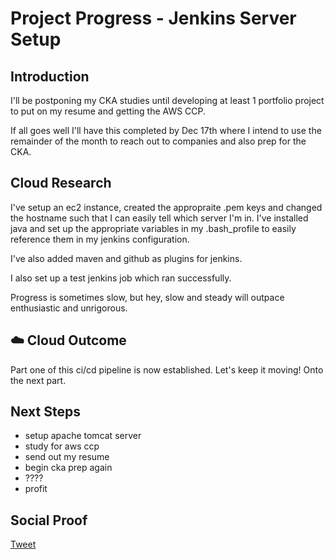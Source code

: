 
# Project Progress - Jenkins Server Setup

## Introduction

I'll be postponing my CKA studies until developing at least 1 portfolio project to put on my resume and getting the AWS CCP. 

If all goes well I'll have this completed by Dec 17th where I intend to use the remainder of the month to reach out to companies and also prep for the CKA.

## Cloud Research

I've setup an ec2 instance, created the appropraite .pem keys and changed the hostname such that I can easily tell which server I'm in. I've installed java and set up the appropriate variables in my .bash_profile to easily reference them in my jenkins configuration.

I've also added maven and github as plugins for jenkins.

I also set up a test jenkins job which ran successfully. 

Progress is sometimes slow, but hey, slow and steady will outpace enthusiastic and unrigorous. 

## ☁️ Cloud Outcome

Part one of this ci/cd pipeline is now established. Let's keep it moving! Onto the next part.

## Next Steps

- setup apache tomcat server
- study for aws ccp
- send out my resume
- begin cka prep again
- ????
- profit

## Social Proof

[Tweet]()
